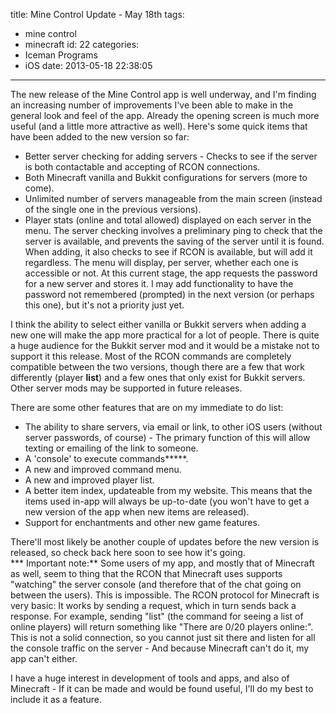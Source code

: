 title: Mine Control Update - May 18th
tags:
  - mine control
  - minecraft
id: 22
categories:
  - Iceman Programs
  - iOS
date: 2013-05-18 22:38:05
---

The new release of the Mine Control app is well underway, and I'm finding an increasing number of improvements I've been able to make in the general look and feel of the app. Already the opening screen is much more useful (and a little more attractive as well). Here's some quick items that have been added to the new version so far:

*   Better server checking for adding servers - Checks to see if the server is both contactable and accepting of RCON connections.
*   Both Minecraft vanilla and Bukkit configurations for servers (more to come).
*   Unlimited number of servers manageable from the main screen (instead of the single one in the previous versions).
*   Player stats (online and total allowed) displayed on each server in the menu.
The server checking involves a preliminary ping to check that the server is available, and prevents the saving of the server until it is found. When adding, it also checks to see if RCON is available, but will add it regardless. The menu will display, per server, whether each one is accessible or not. At this current stage, the app requests the password for a new server and stores it. I may add functionality to have the password not remembered (prompted) in the next version (or perhaps this one), but it's not a priority just yet.

I think the ability to select either vanilla or Bukkit servers when adding a new one will make the app more practical for a lot of people. There is quite a huge audience for the Bukkit server mod and it would be a mistake not to support it this release. Most of the RCON commands are completely compatible between the two versions, though there are a few that work differently (player **list**) and a few ones that only exist for Bukkit servers. Other server mods may be supported in future releases.

There are some other features that are on my immediate to do list:

*   The ability to share servers, via email or link, to other iOS users (without server passwords, of course) - The primary function of this will allow texting or emailing of the link to someone.
*   A 'console' to execute commands*****.
*   A new and improved command menu.
*   A new and improved player list.
*   A better item index, updateable from my website. This means that the items used in-app will always be up-to-date (you won't have to get a new version of the app when new items are released).
*   Support for enchantments and other new game features.
<div>There'll most likely be another couple of updates before the new version is released, so check back here soon to see how it's going.</div>
*** Important note:** Some users of my app, and mostly that of Minecraft as well, seem to thing that the RCON that Minecraft uses supports "watching" the server console (and therefore that of the chat going on between the users). This is impossible. The RCON protocol for Minecraft is very basic: It works by sending a request, which in turn sends back a response. For example, sending "list" (the command for seeing a list of online players) will return something like "There are 0/20 players online:". This is not a solid connection, so you cannot just sit there and listen for all the console traffic on the server - And because Minecraft can't do it, my app can't either.

I have a huge interest in development of tools and apps, and also of Minecraft - If it can be made and would be found useful, I'll do my best to include it as a feature.